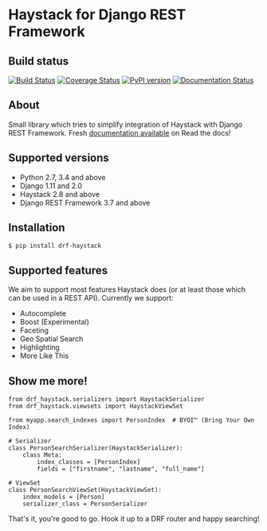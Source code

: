 Haystack for Django REST Framework
==================================

Build status
------------

[![Build Status](https://travis-ci.org/inonit/drf-haystack.svg?branch=master)](https://travis-ci.org/inonit/drf-haystack)
[![Coverage Status](https://coveralls.io/repos/github/inonit/drf-haystack/badge.svg?branch=master)](https://coveralls.io/github/inonit/drf-haystack?branch=master)
[![PyPI version](https://badge.fury.io/py/drf-haystack.svg)](https://badge.fury.io/py/drf-haystack)
[![Documentation Status](https://readthedocs.org/projects/drf-haystack/badge/?version=latest)](http://drf-haystack.readthedocs.io/en/latest/?badge=latest)


About
-----

Small library which tries to simplify integration of Haystack with Django REST Framework.
Fresh [documentation available](https://drf-haystack.readthedocs.io/en/latest/) on Read the docs!

Supported versions
------------------

- Python 2.7, 3.4 and above
- Django 1.11 and 2.0
- Haystack 2.8 and above
- Django REST Framework 3.7 and above


Installation
------------

    $ pip install drf-haystack

Supported features
------------------
We aim to support most features Haystack does (or at least those which can be used in a REST API).
Currently we support:

- Autocomplete
- Boost (Experimental)
- Faceting
- Geo Spatial Search
- Highlighting
- More Like This

Show me more!
-------------

```
from drf_haystack.serializers import HaystackSerializer
from drf_haystack.viewsets import HaystackViewSet

from myapp.search_indexes import PersonIndex  # BYOI™ (Bring Your Own Index)

# Serializer
class PersonSearchSerializer(HaystackSerializer):
    class Meta:
        index_classes = [PersonIndex]
        fields = ["firstname", "lastname", "full_name"]

# ViewSet
class PersonSearchViewSet(HaystackViewSet):
    index_models = [Person]
    serializer_class = PersonSerializer
```

That's it, you're good to go. Hook it up to a DRF router and happy searching!
